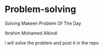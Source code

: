 # Problem-solving
Solving Makeen Problem Of The Day

Ibrahim Mohamed Alkindi

i will solve the problem and post it in the repo
